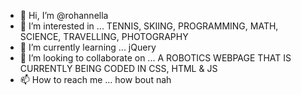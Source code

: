 - 👋 Hi, I’m @rohannella
- 👀 I’m interested in ... TENNIS, SKIING, PROGRAMMING, MATH, SCIENCE, TRAVELLING, PHOTOGRAPHY
- 🌱 I’m currently learning ... jQuery
- 💞️ I’m looking to collaborate on ... A ROBOTICS WEBPAGE THAT IS CURRENTLY BEING CODED IN CSS, HTML & JS
- 📫 How to reach me ... how bout nah

<!---
rohannella/rohannella is a ✨ special ✨ repository because its `README.md` (this file) appears on your GitHub profile.
You can click the Preview link to take a look at your changes.
--->
